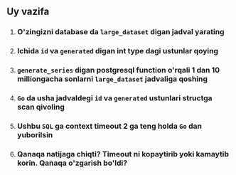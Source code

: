 ## Uy vazifa

1. ### O'zingizni database da `large_dataset` digan jadval yarating
2. ### Ichida `id` va `generated` digan int type dagi ustunlar qoying
3. ### `generate_series` digan postgresql function o'rqali 1 dan 10 milliongacha sonlarni `large_dataset` jadvaliga qoshing
4. ### `Go` da usha jadvaldegi `id` va `generated` ustunlari structga scan qivoling
5. ### Ushbu `SQL` ga context timeout 2 ga teng holda `Go` dan yuborilsin
6. ### Qanaqa natijaga chiqti? Timeout ni kopaytirib yoki kamaytib korin. Qanaqa o'zgarish bo'ldi?



























